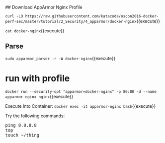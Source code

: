 
## Download AppArmor Nginx Profile

`curl -LO https://raw.githubusercontent.com/katacoda/oscon2016-docker-perf-sec/master/tutorial/2_Security/4_apparmor/docker-nginx`{{execute}}

`cat docker-nginx`{{execute}}


## Parse

`sudo apparmor_parser -r -W docker-nginx`{{execute}}

# run with profile
`docker run --security-opt "apparmor=docker-nginx" -p 80:80 -d --name apparmor-nginx nginx`{{execute}}

Execute Into Container:
`docker exec -it apparmor-nginx bash`{{execute}}

Try the following commands:
<pre>
ping 8.8.8.8
top
touch ~/thing
</pre>
